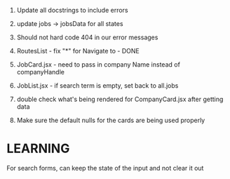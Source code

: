 1. Update all docstrings to include errors

2. update jobs -> jobsData for all states

3. Should not hard code 404 in our error messages

4. RoutesList - fix "*" for Navigate to - DONE

5. JobCard.jsx - need to pass in company Name instead of companyHandle

6. JobList.jsx - if search term is empty, set back to all.jobs

7. double check what's being rendered for CompanyCard.jsx after getting data

8. Make sure the default nulls for the cards are being used properly

# LEARNING
For search forms, can keep the state of the input and not clear it out